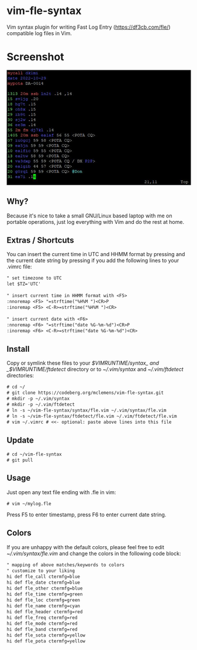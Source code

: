 # vim-fle-syntax

Vim syntax plugin for writing Fast Log Entry (https://df3cb.com/fle/) compatible log files in Vim.

# Screenshot

![screenshot](/screenshot.jpg?raw=true "screenshot")

## Why?

Because it's nice to take a small GNU/Linux based laptop with me on portable operations, just log everything with Vim and do the rest at home.

## Extras / Shortcuts

You can insert the current time in UTC and HHMM format by pressing <F5> and the current date string by pressing <F6> if you add the following lines to your .vimrc file:

    " set timezone to UTC
    let $TZ='UTC'
    
    " insert current time in HHMM format with <F5>
    :nnoremap <F5> "=strftime("%H%M ")<CR>P
    :inoremap <F5> <C-R>=strftime("%H%M ")<CR>
    
    " insert current date with <F6>
    :nnoremap <F6> "=strftime("date %G-%m-%d")<CR>P
    :inoremap <F6> <C-R>=strftime("date %G-%m-%d")<CR>

## Install

Copy or symlink these files to your _$VIMRUNTIME/syntax_ and _$VIMRUNTIME/ftdetect_ directory or to _~/.vim/syntax_ and _~/.vim/ftdetect_ directories:

    # cd ~/
    # git clone https://codeberg.org/mclemens/vim-fle-syntax.git
    # mkdir -p ~/.vim/syntax
    # mkdir -p ~/.vim/ftdetect
    # ln -s ~/vim-fle-syntax/syntax/fle.vim ~/.vim/syntax/fle.vim
    # ln -s ~/vim-fle-syntax/ftdetect/fle.vim ~/.vim/ftdetect/fle.vim
    # vim ~/.vimrc # <<- optional: paste above lines into this file

## Update

    # cd ~/vim-fle-syntax
    # git pull

## Usage

Just open any text file ending with .fle in vim:

    # vim ~/mylog.fle

Press F5 to enter timestamp, press F6 to enter current date string.

## Colors

If you are unhappy with the default colors, please feel free to edit _~/.vim/syntax/fle.vim_ and change the colors in the following code block:

    " mapping of above matches/keywords to colors
    " customize to your liking
    hi def fle_call ctermfg=blue
    hi def fle_date ctermfg=blue
    hi def fle_other ctermfg=blue
    hi def fle_time ctermfg=green
    hi def fle_loc ctermfg=green
    hi def fle_name ctermfg=cyan
    hi def fle_header ctermfg=red
    hi def fle_freq ctermfg=red
    hi def fle_mode ctermfg=red
    hi def fle_band ctermfg=red
    hi def fle_sota ctermfg=yellow
    hi def fle_pota ctermfg=yellow